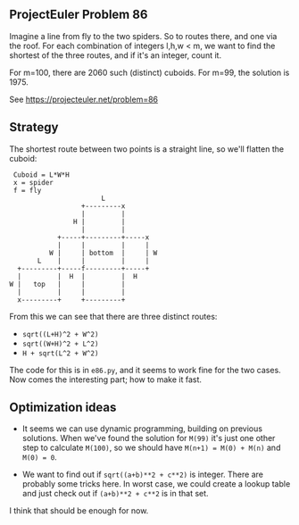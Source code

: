 ProjectEuler Problem 86
-----------------------

Imagine a line from fly to the two spiders. So to routes there, and one via the
roof. For each combination of integers l,h,w < m, we want to find the shortest
of the three routes, and if it's an integer, count it.

For m=100, there are 2060 such (distinct) cuboids.
For m=99, the solution is 1975.

See https://projecteuler.net/problem=86

Strategy
--------

The shortest route between two points is a straight line, so we'll flatten the
cuboid:

     Cuboid = L*W*H
     x = spider
     f = fly
                           L
                      +---------x
                      |         |
                    H |         |
                      |         |
                +-----+---------+-----x
                |     |         |     |
              W |     | bottom  |     | W
           L    |     |         |     |
      +---------+-----f---------+-----+
      |         |  H  |         |  H
    W |   top   |     |         |
      |         |     |         |
      x---------+     +---------+

From this we can see that there are three distinct routes:

  * `sqrt((L+H)^2 + W^2)`
  * `sqrt((W+H)^2 + L^2)`
  * `H + sqrt(L^2 + W^2)`

The code for this is in `e86.py`, and it seems to work fine for the two cases.
Now comes the interesting part; how to make it fast.

Optimization ideas
------------------

  * It seems we can use dynamic programming, building on previous solutions.
    When we've found the solution for `M(99)` it's just one other step to
    calculate `M(100)`, so we should have `M(n+1) = M(0) + M(n)` and `M(0) = 0`.

  * We want to find out if `sqrt((a+b)**2 + c**2)` is integer. There are
    probably some tricks here. In worst case, we could create a lookup table
    and just check out if `(a+b)**2 + c**2` is in that set.

I think that should be enough for now.
